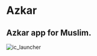 # Azkar

## Azkar app for Muslim.

![ic_launcher](https://user-images.githubusercontent.com/101954795/177343062-6e1e56ef-275f-417a-81dc-d48587e09801.png)
